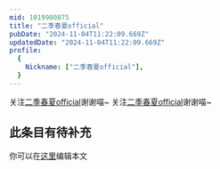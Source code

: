 ```yaml
---
mid: 1019900875
title: "二季春夏official"
pubDate: "2024-11-04T11:22:09.669Z"
updatedDate: "2024-11-04T11:22:09.669Z"
profile:
  {
    Nickname: ["二季春夏official"],
  }
---
```


关注[二季春夏official](https://space.bilibili.com/1019900875)谢谢喵~ 关注[二季春夏official](https://space.bilibili.com/1019900875)谢谢喵~

## 此条目有待补充
你可以在[这里](https://github.com/Yuhanawa/VTuber.ICU-Content/edit/master/v/二季春夏official/index.md)编辑本文
